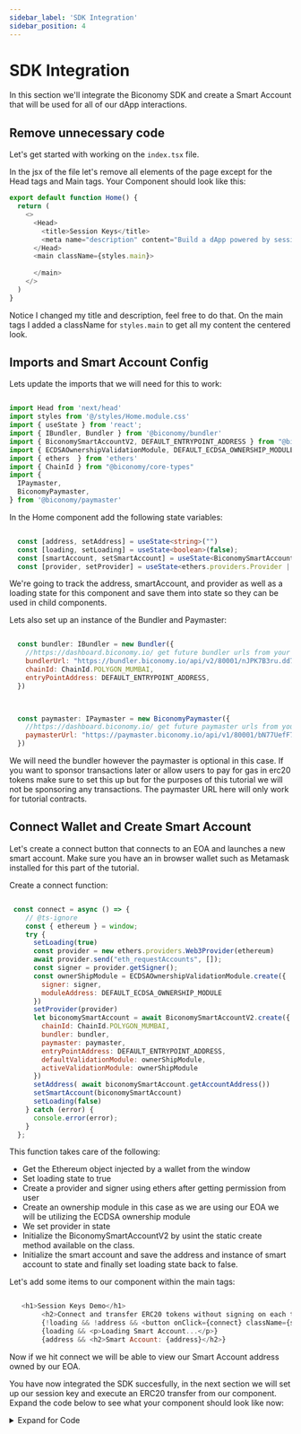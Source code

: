 ```yaml
---
sidebar_label: 'SDK Integration'
sidebar_position: 4
---
```


# SDK Integration 

In this section we'll integrate the Biconomy SDK and create a Smart Account that will be used for all of our dApp interactions. 

## Remove unnecessary code 

Let's get started with working on the `index.tsx` file. 

In the jsx of the file let's remove all elements of the page except for the Head tags and Main tags. Your Component should look like this: 

```typescript
export default function Home() { 
  return (
    <>
      <Head>
        <title>Session Keys</title>
        <meta name="description" content="Build a dApp powered by session keys" />
      </Head>
      <main className={styles.main}>
      
      </main>
    </>
  )
}

```

Notice I changed my title and description, feel free to do that. On the main tags I added a className for `styles.main` to get all my content the centered look. 

## Imports and Smart Account Config

Lets update the imports that we will need for this to work: 

```javascript

import Head from 'next/head'
import styles from '@/styles/Home.module.css'
import { useState } from 'react';
import { IBundler, Bundler } from '@biconomy/bundler'
import { BiconomySmartAccountV2, DEFAULT_ENTRYPOINT_ADDRESS } from "@biconomy/account"
import { ECDSAOwnershipValidationModule, DEFAULT_ECDSA_OWNERSHIP_MODULE } from "@biconomy/modules";
import { ethers  } from 'ethers'
import { ChainId } from "@biconomy/core-types"
import { 
  IPaymaster, 
  BiconomyPaymaster,  
} from '@biconomy/paymaster'

```

In the Home component add the following state variables: 

```typescript

  const [address, setAddress] = useState<string>("")
  const [loading, setLoading] = useState<boolean>(false);
  const [smartAccount, setSmartAccount] = useState<BiconomySmartAccountV2 | null>(null);
  const [provider, setProvider] = useState<ethers.providers.Provider | null>(null)  

```

We're going to track the address, smartAccount, and provider as well as a loading state for this component and save them into state so they can be used in child components. 

Lets also set up an instance of the Bundler and Paymaster: 

```javascript

  const bundler: IBundler = new Bundler({
    //https://dashboard.biconomy.io/ get future bundler urls from your dashboard
    bundlerUrl: "https://bundler.biconomy.io/api/v2/80001/nJPK7B3ru.dd7f7861-190d-41bd-af80-6877f74b8f44",    
    chainId: ChainId.POLYGON_MUMBAI,
    entryPointAddress: DEFAULT_ENTRYPOINT_ADDRESS,
  })


  
  const paymaster: IPaymaster = new BiconomyPaymaster({
    //https://dashboard.biconomy.io/ get future paymaster urls from your dashboard
    paymasterUrl: "https://paymaster.biconomy.io/api/v1/80001/bN77UefF7.145fff89-e5e1-40ec-be11-7549878eb08f"
  })

```
We will need the bundler however the paymaster is optional in this case. If you want to sponsor transactions later or allow users to pay for gas in erc20 tokens make sure to set this up but for the purposes of this tutorial we will not be sponsoring any transactions. The paymaster URL here will only work for tutorial contracts.  

## Connect Wallet and Create Smart Account 

Let's create a connect button that connects to an EOA and launches a new smart account. Make sure you have an in browser wallet such as Metamask installed for this part of the tutorial. 

Create a connect function: 

```javascript

 const connect = async () => {
    // @ts-ignore
    const { ethereum } = window;
    try {
      setLoading(true)
      const provider = new ethers.providers.Web3Provider(ethereum)
      await provider.send("eth_requestAccounts", []);
      const signer = provider.getSigner();
      const ownerShipModule = ECDSAOwnershipValidationModule.create({
        signer: signer,
        moduleAddress: DEFAULT_ECDSA_OWNERSHIP_MODULE
      })
      setProvider(provider)
      let biconomySmartAccount = await BiconomySmartAccountV2.create({
        chainId: ChainId.POLYGON_MUMBAI,
        bundler: bundler,
        paymaster: paymaster,
        entryPointAddress: DEFAULT_ENTRYPOINT_ADDRESS,
        defaultValidationModule: ownerShipModule,
        activeValidationModule: ownerShipModule
      })
      setAddress( await biconomySmartAccount.getAccountAddress())
      setSmartAccount(biconomySmartAccount)
      setLoading(false)
    } catch (error) {
      console.error(error);
    }
  };

```
This function takes care of the following: 

- Get the Ethereum object injected by a wallet from the window 
- Set loading state to true 
- Create a provider and signer using ethers after getting permission from user
- Create an ownership module in this case as we are using our EOA we will be utilizing the ECDSA ownership module 
- We set provider in state 
- Initialize the BiconomySmartAccountV2 by usint the static create method available on the class. 
- Initialize the smart account and save the address and instance of smart account to state and finally set loading state back to false. 

Let's add some items to our component within the main tags:

```javascript

   <h1>Session Keys Demo</h1>
        <h2>Connect and transfer ERC20 tokens without signing on each transfer</h2>
        {!loading && !address && <button onClick={connect} className={styles.connect}>Connect to Web3</button>}
        {loading && <p>Loading Smart Account...</p>}
        {address && <h2>Smart Account: {address}</h2>}

```

Now if we hit connect we will be able to view our Smart Account address owned by our EOA. 

You have now integrated the SDK succesfully, in the next section we will set up our session key and execute an ERC20 transfer from our component. Expand the code below to see what your component should look like now: 

<details>
<summary> Expand for Code </summary>

```javascript

import Head from 'next/head'
import styles from '@/styles/Home.module.css'
import { useState } from 'react';
import { IBundler, Bundler } from '@biconomy-devx/bundler'
import { BiconomySmartAccountV2, DEFAULT_ENTRYPOINT_ADDRESS } from "@biconomy-devx/account"
import { ECDSAOwnershipValidationModule, DEFAULT_ECDSA_OWNERSHIP_MODULE } from "@biconomy-devx/modules";
import { ethers  } from 'ethers'
import { ChainId } from "@biconomy-devx/core-types"
import { 
  IPaymaster, 
  BiconomyPaymaster,  
} from '@biconomy-devx/paymaster'



export default function Home() {
  const [address, setAddress] = useState<string>("")
  const [loading, setLoading] = useState<boolean>(false);
  const [smartAccount, setSmartAccount] = useState<BiconomySmartAccountV2 | null>(null);
  const [provider, setProvider] = useState<ethers.providers.Provider | null>(null)

  const bundler: IBundler = new Bundler({
    //https://dashboard.biconomy.io/
    bundlerUrl: "https://bundler.biconomy.io/api/v2/80001/nJPK7B3ru.dd7f7861-190d-41bd-af80-6877f74b8f44",    
    chainId: ChainId.POLYGON_MUMBAI,
    entryPointAddress: DEFAULT_ENTRYPOINT_ADDRESS,
  })


  
  const paymaster: IPaymaster = new BiconomyPaymaster({
    //https://dashboard.biconomy.io/
    paymasterUrl: "https://paymaster.biconomy.io/api/v1/80001/bN77UefF7.145fff89-e5e1-40ec-be11-7549878eb08f"
  })

  const connect = async () => {
    // @ts-ignore
    const { ethereum } = window;
    try {
      setLoading(true)
      const provider = new ethers.providers.Web3Provider(ethereum)
      await provider.send("eth_requestAccounts", []);
      const signer = provider.getSigner();
      const ownerShipModule = ECDSAOwnershipValidationModule.create({
        signer: signer,
        moduleAddress: DEFAULT_ECDSA_OWNERSHIP_MODULE
      })
      setProvider(provider)
      let biconomySmartAccount = await BiconomySmartAccountV2.create({
        chainId: ChainId.POLYGON_MUMBAI,
        bundler: bundler,
        paymaster: paymaster,
        entryPointAddress: DEFAULT_ENTRYPOINT_ADDRESS,
        defaultValidationModule: ownerShipModule,
        activeValidationModule: ownerShipModule
      })
      setAddress( await biconomySmartAccount.getAccountAddress())
      setSmartAccount(biconomySmartAccount)
      setLoading(false)
    } catch (error) {
      console.error(error);
    }
  };
  
  return (
    <>
      <Head>
        <title>Session Keys</title>
        <meta name="description" content="Build a dApp powered by session keys" />
      </Head>
      <main className={styles.main}>
        <h1>Session Keys Demo</h1>
        <h2>Connect and transfer ERC20 tokens without signing on each transfer</h2>
        {!loading && !address && <button onClick={connect} className={styles.connect}>Connect to Web3</button>}
        {loading && <p>Loading Smart Account...</p>}
        {address && <h2>Smart Account: {address}</h2>}
      </main>
    </>
  )
}


```
</details>

